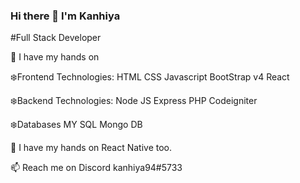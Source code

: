 ### Hi there 👋 I'm Kanhiya
   #Full Stack Developer

🔭 I have my hands on 

   :snowflake:Frontend Technologies:
    HTML
    CSS 
    Javascript
    BootStrap v4
    React
    
  :snowflake:Backend Technologies:
   Node JS
   Express
   PHP
   Codeigniter
    
   :snowflake:Databases
    MY SQL
    Mongo DB


🌱 I have my hands on React Native too.

📫 Reach me on Discord kanhiya94#5733


